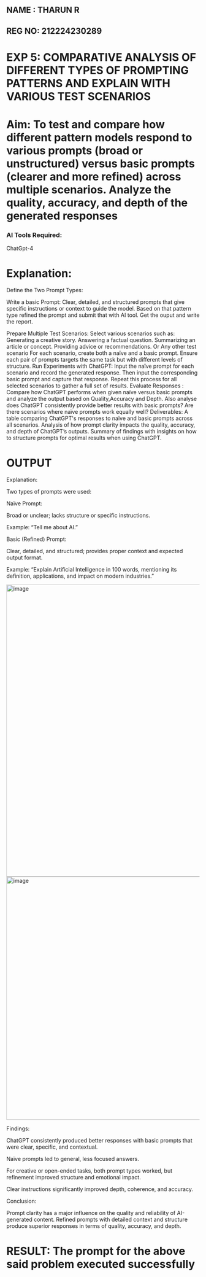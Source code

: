 ## NAME : THARUN R
## REG NO: 212224230289
# EXP 5: COMPARATIVE ANALYSIS OF DIFFERENT TYPES OF PROMPTING PATTERNS AND EXPLAIN WITH VARIOUS TEST SCENARIOS

# Aim: To test and compare how different pattern models respond to various prompts (broad or unstructured) versus basic prompts (clearer and more refined) across multiple scenarios.  Analyze the quality, accuracy, and depth of the generated responses 

### AI Tools Required: 

ChatGpt-4

# Explanation: 
Define the Two Prompt Types:

Write a basic Prompt: Clear, detailed, and structured prompts that give specific instructions or context to guide the model.
Based on that pattern type refined the prompt and submit that with AI tool.
Get the ouput and write the report.

Prepare Multiple Test Scenarios:
Select various scenarios such as:
Generating a creative story.
Answering a factual question.
Summarizing an article or concept.
Providing advice or recommendations.
Or Any other test scenario
For each scenario, create both a naïve and a basic prompt. Ensure each pair of prompts targets the same task but with different levels of structure.
Run Experiments with ChatGPT:
Input the naïve prompt for each scenario and record the generated response.
Then input the corresponding basic prompt and capture that response.
Repeat this process for all selected scenarios to gather a full set of results.
Evaluate Responses : 
	Compare how ChatGPT performs when given naïve versus basic prompts and analyze the output based on Quality,Accuracy and Depth. Also analyse does ChatGPT consistently provide better results with basic prompts? Are there scenarios where naïve prompts work equally well?
Deliverables:
A table comparing ChatGPT's responses to naïve and basic prompts across all scenarios.
Analysis of how prompt clarity impacts the quality, accuracy, and depth of ChatGPT’s outputs.
Summary of findings with insights on how to structure prompts for optimal results when using ChatGPT.


# OUTPUT

Explanation:

Two types of prompts were used:

Naïve Prompt:

Broad or unclear; lacks structure or specific instructions.

Example: “Tell me about AI.”

Basic (Refined) Prompt:

Clear, detailed, and structured; provides proper context and expected output format.

Example: “Explain Artificial Intelligence in 100 words, mentioning its definition, applications, and impact on modern industries.”

<img width="1045" height="761" alt="image" src="https://github.com/user-attachments/assets/2bf5259c-2ebd-4ec7-b2c0-a5d9113244a9" />

<img width="1047" height="634" alt="image" src="https://github.com/user-attachments/assets/846224e9-7f0b-4ad4-8ce2-9e88a125e1d6" />

Findings:

ChatGPT consistently produced better responses with basic prompts that were clear, specific, and contextual.

Naïve prompts led to general, less focused answers.

For creative or open-ended tasks, both prompt types worked, but refinement improved structure and emotional impact.

Clear instructions significantly improved depth, coherence, and accuracy.

Conclusion:

Prompt clarity has a major influence on the quality and reliability of AI-generated content. Refined prompts with detailed context and structure produce superior responses in terms of quality, accuracy, and depth.


# RESULT: The prompt for the above said problem executed successfully
